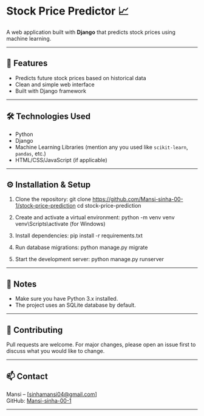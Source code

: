 # Stock Price Predictor 📈

A web application built with **Django** that predicts stock prices using machine learning.

---

## 🚀 Features

- Predicts future stock prices based on historical data
- Clean and simple web interface
- Built with Django framework

---

## 🛠 Technologies Used

- Python
- Django
- Machine Learning Libraries (mention any you used like `scikit-learn`, `pandas`, etc.)
- HTML/CSS/JavaScript (if applicable)

---

## ⚙️ Installation & Setup

1. Clone the repository:
   git clone https://github.com/Mansi-sinha-00-1/stock-price-prediction
   cd stock-price-prediction

2. Create and activate a virtual environment:
   python -m venv venv
   venv\Scripts\activate (for Windows)

3. Install dependencies:
   pip install -r requirements.txt

4. Run database migrations:
   python manage.py migrate

5. Start the development server:
   python manage.py runserver

---

## 📄 Notes

- Make sure you have Python 3.x installed.
- The project uses an SQLite database by default.

---

## 🙌 Contributing

Pull requests are welcome. For major changes, please open an issue first to discuss what you would like to change.

---

## 📫 Contact

Mansi – [sinhamansi04@gmail.com]  
GitHub: [Mansi-sinha-00-1](https://github.com/Mansi-sinha-00-1)

---
